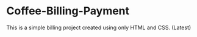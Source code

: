 # Coffee-Billing-Payment
This is a simple billing project created using only HTML and CSS. (Latest)

